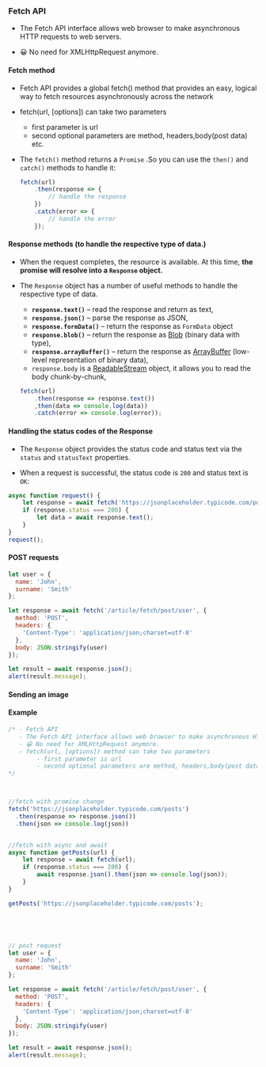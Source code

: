 ### Fetch API

- The Fetch API interface allows web browser to make asynchronous HTTP requests to web servers.

- 😀 No need for XMLHttpRequest anymore.

  






#### Fetch method

- Fetch API provides a global fetch() method that provides an easy, logical way to fetch resources asynchronously across the network

- fetch(url, [options]) can take two parameters

  - first parameter is url
  - second optional parameters are  method, headers,body(post data) etc. 

- The `fetch()` method returns a `Promise` .So you can use the `then()` and `catch()` methods to handle it:

  ```js
  fetch(url)
      .then(response => {
          // handle the response
      })
      .catch(error => {
          // handle the error
      });
  ```







#### Response methods (to handle the respective type of data.)

- When the request completes, the resource is available. At this time, **the promise will resolve into a `Response` object.**

- The `Response` object has a number of useful methods  to handle the respective type of data.

  - **`response.text()`** – read the response and return as text,
  - **`response.json()`** – parse the response as JSON,
  - **`response.formData()`** – return the response as `FormData` object
  - **`response.blob()`** – return the response as [Blob](https://javascript.info/blob) (binary data with type),
  - **`response.arrayBuffer()`** – return the response as [ArrayBuffer](https://javascript.info/arraybuffer-binary-arrays) (low-level representation of binary data),
  - `response.body` is a [ReadableStream](https://streams.spec.whatwg.org/#rs-class) object, it allows you to read the body chunk-by-chunk, 

  ```js
  fetch(url)
      .then(response => response.text())
      ,then(data => console.log(data))
      .catch(error => console.log(error));
  ```

  





#### Handling the status codes of the Response

- The `Response` object provides the status code and status text via the `status` and `statusText` properties.

-  When a request is successful, the status code is `200` and status text is `OK`:

  ```js
  async function request() {
      let response = await fetch('https://jsonplaceholder.typicode.com/posts'); 
      if (response.status === 200) {
          let data = await response.text();
      }
  }
  request();
  ```
  





#### POST requests

```js
let user = {
  name: 'John',
  surname: 'Smith'
};

let response = await fetch('/article/fetch/post/user', {
  method: 'POST',
  headers: {
    'Content-Type': 'application/json;charset=utf-8'
  },
  body: JSON.stringify(user)
});

let result = await response.json();
alert(result.message);
```



#### Sending an image



#### Example

```js
/* - Fetch API
   - The Fetch API interface allows web browser to make asynchronous HTTP requests to web 		  servers.
   - 😀 No need for XMLHttpRequest anymore.
   - fetch(url, [options]) method can take two parameters
   		- first parameter is url
		- second optional parameters are method, headers,body(post data) etc. 
*/



//fetch with promise change
fetch('https://jsonplaceholder.typicode.com/posts')
  .then(response => response.json())
  .then(json => console.log(json))


//fetch with async and await
async function getPosts(url) {
    let response = await fetch(url);
    if (response.status === 200) {
        await response.json().then(json => console.log(json));
    }
}

getPosts('https://jsonplaceholder.typicode.com/posts');





// post request
let user = {
  name: 'John',
  surname: 'Smith'
};

let response = await fetch('/article/fetch/post/user', {
  method: 'POST',
  headers: {
    'Content-Type': 'application/json;charset=utf-8'
  },
  body: JSON.stringify(user)
});

let result = await response.json();
alert(result.message);
```

